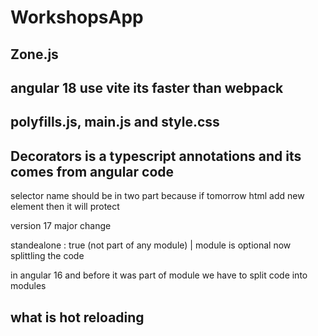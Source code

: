 # WorkshopsApp

## Zone.js

## angular 18 use vite its faster than webpack

## polyfills.js, main.js and style.css

## Decorators is a typescript annotations and its comes from angular code

selector name should be in two part because if tomorrow html add new element then it will protect

version 17 major change

standealone : true (not part of any module) | module is optional now splittling the code

in angular 16 and before it was part of module we have to split code into modules

## what is hot reloading
